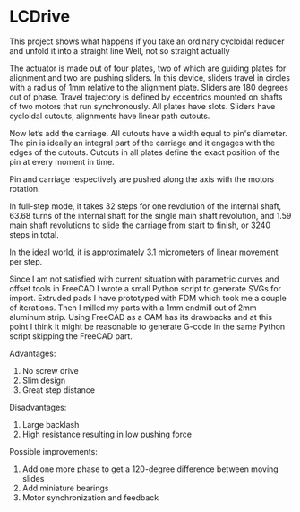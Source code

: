 # LCDrive
This project shows what happens if you take an ordinary cycloidal reducer and unfold it into a straight line
Well, not so straight actually

The actuator is made out of four plates, two of which are guiding plates for alignment and two are pushing sliders.
In this device, sliders travel in circles with a radius of 1mm relative to the alignment plate. Sliders are 180 degrees out of phase.
Travel trajectory is defined by eccentrics mounted on shafts of two motors that run synchronously.
All plates have slots. Sliders have cycloidal cutouts, alignments have linear path cutouts. 

Now let’s add the carriage. All cutouts have a width equal to pin's diameter. The pin is ideally an integral part of the carriage and it engages with the edges of the cutouts. Cutouts in all plates define the exact position of the pin at every moment in time.

Pin and carriage respectively are pushed along the axis with the motors rotation.

In full-step mode, it takes 32 steps for one revolution of the internal shaft, 63.68 turns of the internal shaft for the single main shaft revolution, and 1.59 main shaft revolutions to slide the carriage from start to finish, or 3240 steps in total. 

In the ideal world, it is approximately 3.1 micrometers of linear movement per step.

Since I am not satisfied with current situation with parametric curves and offset tools in FreeCAD I wrote a small Python script to generate SVGs for import. Extruded pads I have prototyped with FDM which took me a couple of iterations. Then I milled my parts with a 1mm endmill out of 2mm aluminum strip. Using FreeCAD as a CAM has its drawbacks and at this point I think it might be reasonable to generate G-code in the same Python script skipping the FreeCAD part.

Advantages: 

1. No screw drive
2. Slim design
3. Great step distance

Disadvantages:

1. Large backlash
2. High resistance resulting in low pushing force

Possible improvements:

1. Add one more phase to get a 120-degree difference between moving slides
2. Add miniature bearings
3. Motor synchronization and feedback
